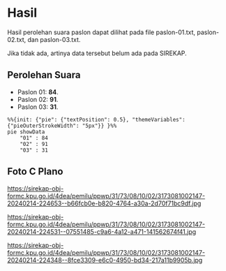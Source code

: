 # Hasil

Hasil perolehan suara paslon dapat dilihat pada file paslon-01.txt, paslon-02.txt, dan paslon-03.txt.

Jika tidak ada, artinya data tersebut belum ada pada SIREKAP.

## Perolehan Suara

 * Paslon 01: **84**.
 * Paslon 02: **91**.
 * Paslon 03: **31**.

```mermaid
%%{init: {"pie": {"textPosition": 0.5}, "themeVariables": {"pieOuterStrokeWidth": "5px"}} }%%
pie showData
    "01" : 84
    "02" : 91
    "03" : 31
```
## Foto C Plano

https://sirekap-obj-formc.kpu.go.id/4dea/pemilu/ppwp/31/73/08/10/02/3173081002147-20240214-224653--b66fcb0e-b820-4764-a30a-2d70f71bc9df.jpg

https://sirekap-obj-formc.kpu.go.id/4dea/pemilu/ppwp/31/73/08/10/02/3173081002147-20240214-224531--07551485-c9a6-4a12-a471-141562674f41.jpg

https://sirekap-obj-formc.kpu.go.id/4dea/pemilu/ppwp/31/73/08/10/02/3173081002147-20240214-224348--8fce3309-e6c0-4950-bd34-217a11b9905b.jpg
